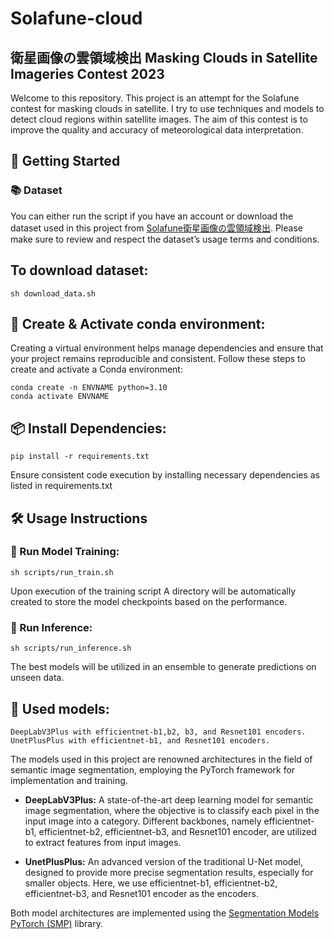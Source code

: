 # Solafune-cloud
## 衛星画像の雲領域検出 Masking Clouds in Satellite Imageries Contest 2023

Welcome to this repository. This project is an attempt for the Solafune contest for masking clouds in satellite. I try to use techniques and models to detect cloud regions within satellite images. The aim of this contest is to improve the quality and accuracy of meteorological data interpretation.

## 🚀 Getting Started

### 📚 Dataset 
You can either run the script if you have an account or download the dataset used in this project from [Solafune衛星画像の雲領域検出](https://solafune.com/ja/competitions/65571524-39b0-4972-9001-ba6b61d6b20f?menu=data&tab=&modal=%22%22). Please make sure to review and respect the dataset’s usage terms and conditions.

## To download dataset:
```
sh download_data.sh
```

## 🐍 Create & Activate conda environment:
Creating a virtual environment helps manage dependencies and ensure that your project remains reproducible and consistent. Follow these steps to create and activate a Conda environment:
```shell
conda create -n ENVNAME python=3.10 
conda activate ENVNAME
```

## 📦 Install Dependencies:
```
pip install -r requirements.txt
```
Ensure consistent code execution by installing necessary dependencies as listed in requirements.txt

## 🛠 Usage Instructions
### 🚄 Run Model Training:

```
sh scripts/run_train.sh
```
Upon execution of the training script A directory will be automatically created to store the model checkpoints
based on the performance.
### 🧠 Run Inference:
```
sh scripts/run_inference.sh
```
The best models will be utilized in an ensemble to generate predictions on unseen data.
## 🤖 Used models:
```
DeepLabV3Plus with efficientnet-b1,b2, b3, and Resnet101 encoders.
UnetPlusPlus with efficientnet-b1, and Resnet101 encoders.
```

The models used in this project are renowned architectures in the field of semantic image segmentation, employing the PyTorch framework for implementation and training. 

- **DeepLabV3Plus:** A state-of-the-art deep learning model for semantic image segmentation, where the objective is to classify each pixel in the input image into a category. Different backbones, namely efficientnet-b1, efficientnet-b2, efficientnet-b3, and Resnet101 encoder, are utilized to extract features from input images.

- **UnetPlusPlus:** An advanced version of the traditional U-Net model, designed to provide more precise segmentation results, especially for smaller objects. Here, we use efficientnet-b1, efficientnet-b2, efficientnet-b3, and Resnet101 encoder as the encoders.

Both model architectures are implemented using the [Segmentation Models PyTorch (SMP)](https://pypi.org/project/segmentation-models-pytorch/) library.
